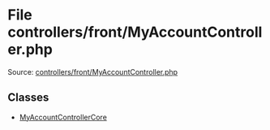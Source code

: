 File controllers/front/MyAccountController.php
=========

Source: [controllers/front/MyAccountController.php](https://github.com/PrestaShop/PrestaShop/blob/1.5.6.0/controllers/front/MyAccountController.php)


Classes
-------

* [MyAccountControllerCore](class.MyAccountControllerCore.md)

